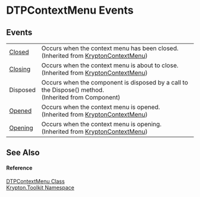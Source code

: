 # DTPContextMenu Events




## Events
<table>
<tr>
<td><a href="3f6dd8dd-7ca6-3aee-4fa9-9b9ccbaae56f.md">Closed</a></td>
<td>Occurs when the context menu has been closed.<br />(Inherited from <a href="be1800e7-d2d1-ad14-d15d-ac42eaa8392b.md">KryptonContextMenu</a>)</td></tr>
<tr>
<td><a href="4ec1f2bf-57f6-8387-8062-6e28b871b6c9.md">Closing</a></td>
<td>Occurs when the context menu is about to close.<br />(Inherited from <a href="be1800e7-d2d1-ad14-d15d-ac42eaa8392b.md">KryptonContextMenu</a>)</td></tr>
<tr>
<td>Disposed</td>
<td>Occurs when the component is disposed by a call to the Dispose() method.<br />(Inherited from Component)</td></tr>
<tr>
<td><a href="9a69905e-6e25-8800-b751-9adc7e5b2be5.md">Opened</a></td>
<td>Occurs when the context menu is opened.<br />(Inherited from <a href="be1800e7-d2d1-ad14-d15d-ac42eaa8392b.md">KryptonContextMenu</a>)</td></tr>
<tr>
<td><a href="f65eee0c-bc4f-1c14-cc3d-2d821ec9c6e5.md">Opening</a></td>
<td>Occurs when the context menu is opening.<br />(Inherited from <a href="be1800e7-d2d1-ad14-d15d-ac42eaa8392b.md">KryptonContextMenu</a>)</td></tr>
</table>

## See Also


#### Reference
<a href="356e09a7-7be9-5445-808c-4ac461e2eccc.md">DTPContextMenu Class</a>  
<a href="79d2eac2-21f4-54ff-7552-b20c33c30600.md">Krypton.Toolkit Namespace</a>  

